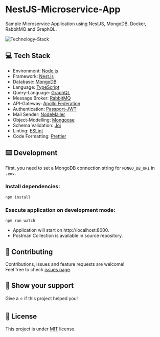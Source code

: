 # NestJS-Microservice-App
Sample Microservice Application using NestJS, MongoDB, Docker, RabbitMQ and GraphQL.

![Technology-Stack](https://github.com/mehmetnuribolat/NestJS-Microservice-App/assets/145845943/106489ad-db8a-46a2-a060-3bfa8042f5f2)

## 💻 Tech Stack
- Environment: [Node.js](https://nodejs.org/)
- Framework: [Nest.js](https://nestjs.com/)
- Database: [MongoDB](https://www.mongodb.com/)
- Language: [TypeScript](https://www.typescriptlang.org/)
- Query-Language: [GraphQL](https://graphql.org/)
- Message Broker: [RabbitMQ](https://www.rabbitmq.com/)
- API-Gateway: [Apollo Federation](https://www.apollographql.com/)
- Authentication: [Passport-JWT](www.passportjs.org)
- Mail Sender: [NodeMailer](https://nodemailer.com/)
- Object-Modelling: [Mongoose](https://mongoosejs.com/)
- Schema Validation: [Joi](https://joi.dev/)
- Linting: [ESLint](https://eslint.org/)
- Code Formatting: [Prettier](https://prettier.io/)

## ⌨️ Development

First, you need to set a MongoDB connection string for `MONGO_DB_URI` in `.env`.

### Install dependencies:

```
npm install
```

### Execute application on development mode:

```
npm run watch
```

- Application will start on http://localhost:8000.
- Postman Collection is available in source repository.

## 🤝 Contributing

Contributions, issues and feature requests are welcome!<br />Feel free to check [issues page](https://github.com/mehmetnuribolat/NestJS-Microservice-App/issues).

## :pray: Show your support

Give a ⭐️ if this project helped you!

## 📝 License

This project is under [MIT](https://github.com/mehmetnuribolat/NestJS-Microservice-App/blob/main/LICENSE) license.

